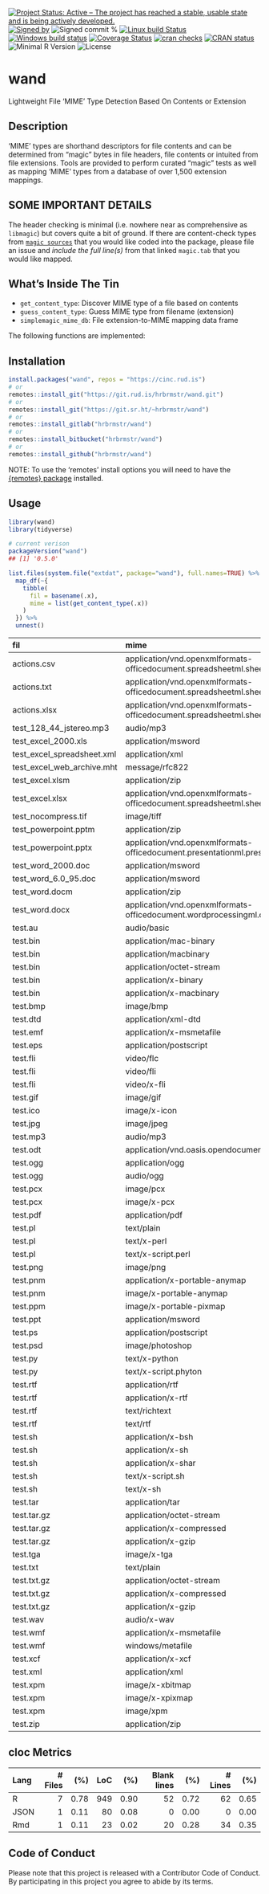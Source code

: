 
[![Project Status: Active – The project has reached a stable, usable
state and is being actively
developed.](https://www.repostatus.org/badges/latest/active.svg)](https://www.repostatus.org/#active)
[![Signed
by](https://img.shields.io/badge/Keybase-Verified-brightgreen.svg)](https://keybase.io/hrbrmstr)
![Signed commit
%](https://img.shields.io/badge/Signed_Commits-20.9%25-lightgrey.svg)
[![Linux build
Status](https://travis-ci.org/hrbrmstr/wand.svg?branch=master)](https://travis-ci.org/hrbrmstr/wand)
[![Windows build
status](https://ci.appveyor.com/api/projects/status/github/hrbrmstr/wand?svg=true)](https://ci.appveyor.com/project/hrbrmstr/wand)
[![Coverage
Status](https://codecov.io/gh/hrbrmstr/wand/branch/master/graph/badge.svg)](https://codecov.io/gh/hrbrmstr/wand)
[![cran
checks](https://cranchecks.info/badges/worst/wand)](https://cranchecks.info/pkgs/wand)
[![CRAN
status](https://www.r-pkg.org/badges/version/wand)](https://www.r-pkg.org/pkg/wand)
![Minimal R
Version](https://img.shields.io/badge/R%3E%3D-3.2.0-blue.svg)
![License](https://img.shields.io/badge/License-MIT-blue.svg)

# wand

Lightweight File ‘MIME’ Type Detection Based On Contents or Extension

## Description

‘MIME’ types are shorthand descriptors for file contents and can be
determined from “magic” bytes in file headers, file contents or intuited
from file extensions. Tools are provided to perform curated “magic”
tests as well as mapping ‘MIME’ types from a database of over 1,500
extension mappings.

## SOME IMPORTANT DETAILS

The header checking is minimal (i.e. nowhere near as comprehensive as
`libmagic`) but covers quite a bit of ground. If there are content-check
types from [`magic
sources`](https://github.com/threatstack/libmagic/tree/master/magic/)
that you would like coded into the package, please file an issue and
*include the full line(s)* from that linked `magic.tab` that you would
like mapped.

## What’s Inside The Tin

  - `get_content_type`: Discover MIME type of a file based on contents
  - `guess_content_type`: Guess MIME type from filename (extension)
  - `simplemagic_mime_db`: File extension-to-MIME mapping data frame

The following functions are implemented:

## Installation

``` r
install.packages("wand", repos = "https://cinc.rud.is")
# or
remotes::install_git("https://git.rud.is/hrbrmstr/wand.git")
# or
remotes::install_git("https://git.sr.ht/~hrbrmstr/wand")
# or
remotes::install_gitlab("hrbrmstr/wand")
# or
remotes::install_bitbucket("hrbrmstr/wand")
# or
remotes::install_github("hrbrmstr/wand")
```

NOTE: To use the ‘remotes’ install options you will need to have the
[{remotes} package](https://github.com/r-lib/remotes) installed.

## Usage

``` r
library(wand)
library(tidyverse)

# current verison
packageVersion("wand")
## [1] '0.5.0'
```

``` r
list.files(system.file("extdat", package="wand"), full.names=TRUE) %>% 
  map_df(~{
    tibble(
      fil = basename(.x),
      mime = list(get_content_type(.x))
    )
  }) %>% 
  unnest()
```

<div class="kable-table">

| fil                           | mime                                                                      |
| :---------------------------- | :------------------------------------------------------------------------ |
| actions.csv                   | application/vnd.openxmlformats-officedocument.spreadsheetml.sheet         |
| actions.txt                   | application/vnd.openxmlformats-officedocument.spreadsheetml.sheet         |
| actions.xlsx                  | application/vnd.openxmlformats-officedocument.spreadsheetml.sheet         |
| test\_128\_44\_jstereo.mp3    | audio/mp3                                                                 |
| test\_excel\_2000.xls         | application/msword                                                        |
| test\_excel\_spreadsheet.xml  | application/xml                                                           |
| test\_excel\_web\_archive.mht | message/rfc822                                                            |
| test\_excel.xlsm              | application/zip                                                           |
| test\_excel.xlsx              | application/vnd.openxmlformats-officedocument.spreadsheetml.sheet         |
| test\_nocompress.tif          | image/tiff                                                                |
| test\_powerpoint.pptm         | application/zip                                                           |
| test\_powerpoint.pptx         | application/vnd.openxmlformats-officedocument.presentationml.presentation |
| test\_word\_2000.doc          | application/msword                                                        |
| test\_word\_6.0\_95.doc       | application/msword                                                        |
| test\_word.docm               | application/zip                                                           |
| test\_word.docx               | application/vnd.openxmlformats-officedocument.wordprocessingml.document   |
| test.au                       | audio/basic                                                               |
| test.bin                      | application/mac-binary                                                    |
| test.bin                      | application/macbinary                                                     |
| test.bin                      | application/octet-stream                                                  |
| test.bin                      | application/x-binary                                                      |
| test.bin                      | application/x-macbinary                                                   |
| test.bmp                      | image/bmp                                                                 |
| test.dtd                      | application/xml-dtd                                                       |
| test.emf                      | application/x-msmetafile                                                  |
| test.eps                      | application/postscript                                                    |
| test.fli                      | video/flc                                                                 |
| test.fli                      | video/fli                                                                 |
| test.fli                      | video/x-fli                                                               |
| test.gif                      | image/gif                                                                 |
| test.ico                      | image/x-icon                                                              |
| test.jpg                      | image/jpeg                                                                |
| test.mp3                      | audio/mp3                                                                 |
| test.odt                      | application/vnd.oasis.opendocument.text                                   |
| test.ogg                      | application/ogg                                                           |
| test.ogg                      | audio/ogg                                                                 |
| test.pcx                      | image/pcx                                                                 |
| test.pcx                      | image/x-pcx                                                               |
| test.pdf                      | application/pdf                                                           |
| test.pl                       | text/plain                                                                |
| test.pl                       | text/x-perl                                                               |
| test.pl                       | text/x-script.perl                                                        |
| test.png                      | image/png                                                                 |
| test.pnm                      | application/x-portable-anymap                                             |
| test.pnm                      | image/x-portable-anymap                                                   |
| test.ppm                      | image/x-portable-pixmap                                                   |
| test.ppt                      | application/msword                                                        |
| test.ps                       | application/postscript                                                    |
| test.psd                      | image/photoshop                                                           |
| test.py                       | text/x-python                                                             |
| test.py                       | text/x-script.phyton                                                      |
| test.rtf                      | application/rtf                                                           |
| test.rtf                      | application/x-rtf                                                         |
| test.rtf                      | text/richtext                                                             |
| test.rtf                      | text/rtf                                                                  |
| test.sh                       | application/x-bsh                                                         |
| test.sh                       | application/x-sh                                                          |
| test.sh                       | application/x-shar                                                        |
| test.sh                       | text/x-script.sh                                                          |
| test.sh                       | text/x-sh                                                                 |
| test.tar                      | application/tar                                                           |
| test.tar.gz                   | application/octet-stream                                                  |
| test.tar.gz                   | application/x-compressed                                                  |
| test.tar.gz                   | application/x-gzip                                                        |
| test.tga                      | image/x-tga                                                               |
| test.txt                      | text/plain                                                                |
| test.txt.gz                   | application/octet-stream                                                  |
| test.txt.gz                   | application/x-compressed                                                  |
| test.txt.gz                   | application/x-gzip                                                        |
| test.wav                      | audio/x-wav                                                               |
| test.wmf                      | application/x-msmetafile                                                  |
| test.wmf                      | windows/metafile                                                          |
| test.xcf                      | application/x-xcf                                                         |
| test.xml                      | application/xml                                                           |
| test.xpm                      | image/x-xbitmap                                                           |
| test.xpm                      | image/x-xpixmap                                                           |
| test.xpm                      | image/xpm                                                                 |
| test.zip                      | application/zip                                                           |

</div>

## cloc Metrics

| Lang | \# Files |  (%) | LoC |  (%) | Blank lines |  (%) | \# Lines |  (%) |
| :--- | -------: | ---: | --: | ---: | ----------: | ---: | -------: | ---: |
| R    |        7 | 0.78 | 949 | 0.90 |          52 | 0.72 |       62 | 0.65 |
| JSON |        1 | 0.11 |  80 | 0.08 |           0 | 0.00 |        0 | 0.00 |
| Rmd  |        1 | 0.11 |  23 | 0.02 |          20 | 0.28 |       34 | 0.35 |

## Code of Conduct

Please note that this project is released with a Contributor Code of
Conduct. By participating in this project you agree to abide by its
terms.

